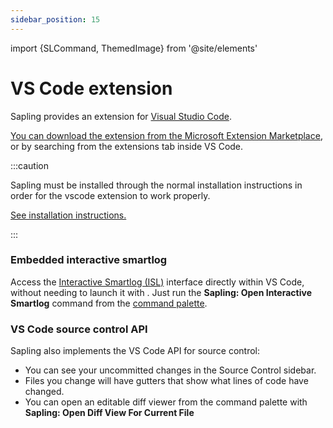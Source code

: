 ```yaml
---
sidebar_position: 15
---
```


import {SLCommand, ThemedImage} from '@site/elements'

# VS Code extension

Sapling provides an extension for [Visual Studio Code](https://code.visualstudio.com/).

[You can download the extension from the Microsoft Extension Marketplace](https://marketplace.visualstudio.com/items?itemName=meta.sapling-scm), or by searching from the extensions tab inside VS Code.

:::caution

Sapling must be installed through the normal installation instructions in order for
the vscode extension to work properly.

[See installation instructions.](../introduction/installation.md)

:::

<ThemedImage alt="ISL in VS Code" light="/img/isl/vscode_light.png" dark="/img/isl/vscode_dark.png" />


### Embedded interactive smartlog
Access the [Interactive Smartlog (ISL)](./isl.md) interface directly within VS Code,
without needing to launch it with <SLCommand name="web" />.
Just run the **Sapling: Open Interactive Smartlog** command from the [command palette](https://code.visualstudio.com/docs/getstarted/userinterface#_command-palette).

### VS Code source control API

Sapling also implements the VS Code API for source control:
- You can see your uncommitted changes in the Source Control sidebar.
- Files you change will have gutters that show what lines of code have changed.
- You can open an editable diff viewer from the command palette with
**Sapling: Open Diff View For Current File**
